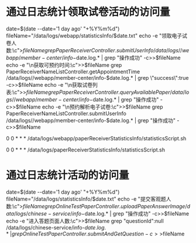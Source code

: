 # 通过日志统计领取试卷活动的访问量
date=$(date --date='1 day ago' "+%Y%m%d")
fileName="/data/logs/webapp/statisticsInfo/$date.txt"
echo -e "领取电子试卷人数:\c">$fileName
grep PaperReceiverController.submitUserInfo /data/logs//webapp/member-center/info-$date.log.* | grep "操作成功" -c>>$fileName
echo -e "\n获取可预约时间:\c">>$fileName
grep PaperReceiverNameListController.getAppointmentTime /data/logs//webapp/member-center/info-$date.log.* | grep \"success\":true -c>>$fileName
echo -e "\n获取试卷列表:\c">>$fileName
grep PaperReceiverController.queryAvailablePaper /data/logs//webapp/member-center/info-$date.log.* | grep "操作成功" -c>>$fileName
echo -e "\n预约解析电子试卷:\c">>$fileName
grep PaperReceiverNameListController.submitUserInfo /data/logs//webapp/member-center/info-$date.log.*  | grep "操作成功" -c>>$fileName


0 0 * * * /data/logs/webapp/paperReceiverStatisticsInfo/statisticsScript.sh


0 0 * * * /data/logs/paperReceiverStatisticsInfo/statisticsScript.sh




# 通过日志统计活动的访问量
date=$(date --date='1 day ago' "+%Y%m%d")
fileName="/data/logs/statisticsInfo/$date.txt"
echo -e "提交客观题人数:\c">$fileName
grep OnlineTestPaperController.uploadPaperAnswerImage /data/logs/chinese-service/info-$date.log.* | grep "操作成功" -c>>$fileName
echo -e "进入答题页面人数:\c">>$fileName
grep \"questionId\":null  /data/logs/chinese-service/info-$date.log.* | grep OnlineTestPaperController.submitAndGetQuestion -c>>$fileName